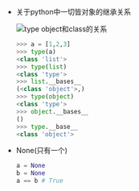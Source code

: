 

* 关于python中一切皆对象的继承关系

    ![type object和class的关系](http://ww1.sinaimg.cn/large/006BhB5Ogy1g2bh7x03mnj30q00h7jst.jpg)

    ```python
    >>> a = [1,2,3]
    >>> type(a)
    <class 'list'>
    >>> type(list)
    <class 'type'>
    >>> list.__bases__
    (<class 'object'>,)
    >>> type(object)
    <class 'type'>
    >>> object.__bases__
    ()
    >>> type.__base__
    <class 'object'>
    ```

* None(只有一个)
    ```python
    a = None
    b = None
    a == b # True
    ```